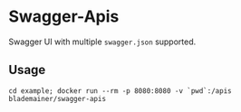 # Swagger-Apis

Swagger UI with multiple `swagger.json` supported.

## Usage

```
cd example; docker run --rm -p 8080:8080 -v `pwd`:/apis blademainer/swagger-apis
```
